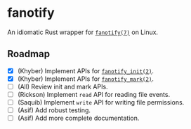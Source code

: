 # fanotify
An idiomatic Rust wrapper for [`fanotify(7)`](https://www.man7.org/linux/man-pages/man7/fanotify.7.html) on Linux.


## Roadmap
- [X] (Khyber) Implement APIs for [`fanotify_init(2)`](https://man7.org/linux/man-pages/man2/fanotify_init.2.html).
- [X] (Khyber) Implement APIs for [`fanotify_mark(2)`](https://www.man7.org/linux/man-pages/man2/fanotify_mark.2.html).
- [ ] (All) Review init and mark APIs.
- [ ] (Rickson) Implement `read` API for reading file events.
- [ ] (Saquib) Implement `write` API for writing file permissions.
- [ ] (Asif) Add robust testing.
- [ ] (Asif) Add more complete documentation.
